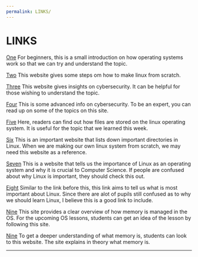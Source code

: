 ```yaml
---
permalink: LINKS/
---
```


# LINKS
[One](https://computer.howstuffworks.com/operating-system.htm)
For beginners, this is a small introduction on how operating systems work so that we can try and understand the topic.

[Two](https://www.linuxfromscratch.org/)
This website gives some steps om how to make linux from scratch.

[Three](https://www.ibm.com/topics/cybersecurity)
This website gives insights on cybersecurity. It can be helpful for those wishing to understand the topic.

[Four](https://www.techtarget.com/searchsecurity/definition/cybersecurity)
This is some advanced info on cybersecurity. To be an expert, you can read up on some of the topics on this site.

[Five](https://www.tecmint.com/linux-directory-structure-and-important-files-paths-explained/)
Here, readers can find out how files are stored on the linux operating system. It is useful for the topic that we learned this week.

[Six](https://dev.to/arthvhanesa/understanding-linux-file-system-an-overview-of-essential-directories-2clp)
This is an important website that lists down important directories in Linux. When we are making our own linux system from scratch, we may need this website as a reference.

[Seven](https://www.linode.com/docs/guides/benefits-of-linux/)
This is a website that tells us the importance of Linux as an operating system and why it is crucial to Computer Science. If people are confused about why Linux is important, they should check this out. 

[Eight](https://www.freecodecamp.org/news/why-use-linux-11-reasons-linux-is-awesome/)
Similar to the link before this, this link aims to tell us what is most important about Linux. Since there are alot of pupils still confused as to why we should learn Linux, I believe this is a good link to include.

[Nine](https://www.geeksforgeeks.org/memory-management-in-operating-system/)
This site provides a clear overview of how memory is managed in the OS. For the upcoming OS lessons, students can get an idea of the lesson by following this site.

[Nine](https://www.computerhope.com/jargon/m/memory.htm)
To get a deeper understanding of what memory is, students can look to this website. The site explains in theory what memory is.
<br>
<hr>
